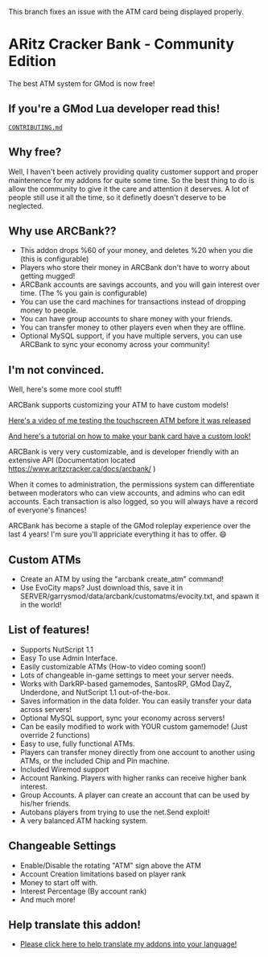 This branch fixes an issue with the ATM card being displayed properly.

# ARitz Cracker Bank - Community Edition
The best ATM system for GMod is now free!

## If you're a GMod Lua developer read this!
[`CONTRIBUTING.md`](https://github.com/ARitz-Cracker/ARCBank/blob/master/CONTRIBUTING.md)

## Why free?
Well, I haven't been actively providing quality customer support and proper maintenence for my addons for quite some time. So the best thing to do is allow the community to give it the care and attention it deserves. A lot of people still use it all the time, so it definetly doesn't deserve to be neglected.

## Why use ARCBank??

* This addon drops %60 of your money, and deletes %20 when you die (this is configurable)
* Players who store their money in ARCBank don't have to worry about getting mugged!
* ARCBank accounts are savings accounts, and you will gain interest over time. (The % you gain is configurable)
* You can use the card machines for transactions instead of dropping money to people.
* You can have group accounts to share money with your friends.
* You can transfer money to other players even when they are offline.
* Optional MySQL support, if you have multiple servers, you can use ARCBank to sync your economy across your community!

## I'm not convinced.
Well, here's some more cool stuff!

ARCBank supports customizing your ATM to have custom models!

[Here's a video of me testing the touchscreen ATM before it was released](https://www.youtube.com/watch?v=n1PWLeP9H3A)

[And here's a tutorial on how to make your bank card have a custom look!](https://www.youtube.com/watch?v=3W9izqZ9r5U)

ARCBank is very very customizable, and is developer friendly with an extensive API (Documentation located https://www.aritzcracker.ca/docs/arcbank/ )

When it comes to administration, the permissions system can differentiate between moderators who can view accounts, and admins who can edit accounts. Each transaction is also logged, so you will always have a record of everyone's finances!

ARCBank has become a staple of the GMod roleplay experience over the last 4 years! I'm sure you'll appriciate everything it has to offer. 😄

## Custom ATMs
* Create an ATM by using the "arcbank create_atm" command!
* Use EvoCity maps? Just download this, save it in SERVER/garrysmod/data/arcbank/customatms/evocity.txt, and spawn it in the world!

## List of features!
* Supports NutScript 1.1
* Easy To use Admin Interface.
* Easily customizable ATMs (How-to video coming soon!)
* Lots of changeable in-game settings to meet your server needs.
* Works with DarkRP-based gamemodes, SantosRP, GMod DayZ, Underdone, and NutScript 1.1 out-of-the-box.
* Saves information in the data folder. You can easily transfer your data across servers!
* Optional MySQL support, sync your economy across servers!
* Can be easily modified to work with YOUR custom gamemode! (Just override 2 functions)
* Easy to use, fully functional ATMs.
* Players can transfer money directly from one account to another using ATMs, or the included Chip and Pin machine.
* Included Wiremod support
* Account Ranking. Players with higher ranks can receive higher bank interest.
* Group Accounts. A player can create an account that can be used by his/her friends.
* Autobans players from trying to use the net.Send exploit!
* A very balanced ATM hacking system.

## Changeable Settings
* Enable/Disable the rotating "ATM" sign above the ATM
* Account Creation limitations based on player rank
* Money to start off with.
* Interest Percentage (By account rank)
* And much more!

## Help translate this addon!
* [Please click here to help translate my addons into your language!](https://github.com/ARitz-Cracker/aritzcracker-addon-translations)
